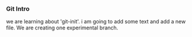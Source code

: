 ### Git Intro
we are learning about 'git-init'.
i am going to add some text and add a new file.
We are creating one experimental branch.